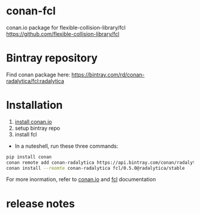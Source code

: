 # conan-fcl
conan.io package for flexible-collision-library/fcl https://github.com/flexible-collision-library/fcl

# Bintray repository
Find conan package here: https://bintray.com/rd/conan-radalytica/fcl:radalytica

# Installation 
1. [install conan.io](https://docs.conan.io/en/latest/installation.html) 
2. setup bintray repo
3. install fcl
* In a nuteshell, run these three commands:
```bash
pip install conan
conan remote add conan-radalytica https://api.bintray.com/conan/radalytica/conan-radalytica
conan install --reomte conan-radalytica fcl/0.5.0@radalytica/stable
```

For more inormation, refer to [conan.io](https://docs.conan.io/en/latest/) and [fcl](https://github.com/flexible-collision-library/fcl) documentation

# release notes
